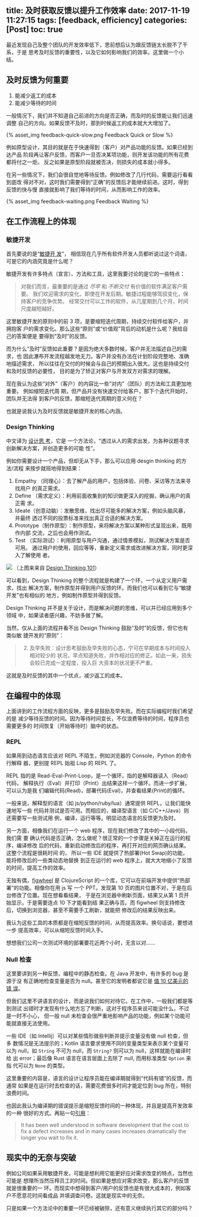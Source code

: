 title: 及时获取反馈以提升工作效率
date: 2017-11-19 11:27:15
tags: [feedback, efficiency]
categories: [Post]
toc: true
---

最近发现自己及整个团队的开发效率低下，思前想后认为跟反馈链太长脱不了干系，于是
思考及时反馈的重要性，以及它如何影响我们的效率。这里做一个小结。

## 及时反馈为何重要

1. 能减少返工的成本
2. 能减少等待的时间

一般情况下，我们并不知道自己前进的方向是否正确，而及时的反馈能让我们迅速调整
自己的方向。如果反馈不及时，那到时候返工的成本就大大增加了。

{% asset_img feedback-quick-slow.png Feedback Quick or Slow %}

例如原型设计，其目的就是在于快速得到（客户）对产品功能的反馈。如果已经到达产品
阶段再让客户反馈，而客户一旦否决某项功能，则开发该功能的所有花费都将付之一炬。
反之如果是原型阶段就被否决，则损失的成本就小得多。

在另一些情况下，我们会很自觉地等待反馈。例如修改了几行代码，需要运行看看到底改
得对不对，这时我们需要得到“正确”的反馈后才能继续前进。这时，得到反馈的快与慢
直接就影响了我们等待的时间，从而影响工作的效率。

{% asset_img feedback-waiting.png Feedback Waiting %}

## 在工作流程上的体现

### 敏捷开发
首先要说的是“[敏捷开
发](https://zh.wikipedia.org/wiki/%E6%95%8F%E6%8D%B7%E8%BD%AF%E4%BB%B6%E5%BC%80%E5%8F%91)”，
相信现在几乎所有软件开发人员都听说过这个词语，可是它的内涵究竟是什么呢？

敏捷开发有许多特点（宣言）、方法和工具，这里我要讨论的是它的一些特点：

> 对我们而言，最重要的是通过 *尽早* 和 *不断交付* 有价值的软件满足客户需要。
> 我们欢迎需求的变化，即使在开发后期。敏捷过程能够驾驭变化，保持客户的竞争优势。
> 经常交付可以工作的软件，从几星期到几个月，时间尺度越短越好。

这里敏捷开发的原则中的前 3 项，是要缩短迭代周期，持续交付软件给客户，并拥抱客
户的需求变化。那么这些“原则”或“价值观”背后的动机是什么呢？我给自己的答案便是
要得到“及时”的反馈。

而为什么“及时”反馈如此重要？是因为绝大多数时候，客户并无法描述自己的需求，也
因此瀑布开发流程越发地无力。客户并没有办法在计划阶段完整地、准确地描述需求，
所以往往在交付的时候会与自己的预期出入很大。这也是持续交付和及时反馈的必要性，
目的是为了矫正对客户与开发双方对需求的理解。

现在我认为这些“对外”（客户）的内容比一些“对内”（团队）的方法和工具更加地重要。
例如缩短迭代周 期，但产品并没有快速交付给客户，那下个迭代开始时，团队并无法得
到客户的反馈，那缩短迭代周期的意义何在？

也就是说我认为及时反馈就是敏捷开发的核心内涵。

### Design Thinking
中文译为 [设计思
考](https://zh.wikipedia.org/wiki/%E8%A8%AD%E8%A8%88%E6%80%9D%E8%80%83)，它是
一个方法论，“透过从人的需求出发，为各种议题寻求创新解决方案，并创造更多的可能
性”。

例如你需要设计一个产品，但却无从下手，那么可以应用 desgin thinking 的方法/流程
来按步就班地得到结果：

1. Empathy （同理心）：去了解产品的用户，包括体验、问卷、采访等方法来寻找用户
   的真正需求。
2. Define （需求定义）：利用前面收集到的知识做更深入的挖掘，确认用户的真正需
   求。
3. Ideate（创意动脑）：发散思维，找出尽可能多的解决方案，例如头脑风暴，并最终
   透过不同的投票标准来找出真正合适的解决方案。
4. Prototype（制作原型）：制作原型，来将解决方案以某种形式呈现出来，既用作内部
   交流，之后也会用作测试。
5. Test （实际测试）：利用原型与用户沟通，通过情景模拟，测试解决方案是否可用。
   通过用户的使用，回应等等，重新定义需求或改进解决方案，同时更深入了解使用
   者。

![](https://media.nngroup.com/media/editor/2016/07/29/designthinking_illustration_final-01-01.png)
（上图来来自 [Design Thinking 101](https://www.nngroup.com/articles/design-thinking/)）

可以看到，Design Thinking 的整个流程就是构建了一个环，一个从定义用户需求，找出
解决方案，制作原型并得到用户反馈的环。而我们也可以看到它与“敏捷开发”也有相似的
地方，例如制作原型并得到反馈。

Design Thinking 并不是关于设计，而是解决问题的思维，可以并已经应用到多个领域
中，如果读者感兴趣，不妨多做了解。

当然，仅从上面的流程并看不出 Design Thinking 鼓励“及时”的反馈，但它也有类似敏
捷开发的“原则”：

> 2. 及早失败：设计思考鼓励及早失败的心态，宁可在早期成本与时间投入相对较少的
> 状况，早点知道失败，并作相对应的修正。如此一来，损失会较已完成一定程度，投入巨
> 大资本的状况更不严重。

这就是及时反馈的其中一个优点，减少返工的成本。

## 在编程中的体现

上面讲到的工作流程方面的反映，更多是鼓励及早失败。而在实际编程时我们希望的是
减少等待反馈的时间。因为等待时间变长，不仅浪费等待的时间，程序员也需要更多的
时间恢复（开始等待时）脑中的状态。

### REPL

如果用到动态语言应该对 REPL 不陌生，例如浏览器的 Console，Python 的命令行解释
器，更别提 REPL 始祖 Lisp 的 REPL 了。

REPL 指的是 Read-Eval-Print-Loop，是一个循环，指的是解释器读入（Read）代码，
解释执行（Eval）并打印（Print）出结果这样一个循环。而进一步扩展，可以认为是我
们编辑代码(Read)，部署代码(Eval)，并查看结果(Print)的循环。

一般来说，解释型的语言（如 js/python/ruby/lua）通常提供 REPL，让我们能快速地写一些
代码并测试是否可用。而相应的，编译型语言（如 C/C++/Java）则还需要写一些测试用
例，编译，运行等等。明显动态语言的反馈更为及时。

另一方面，相像我们在运行一个 web 程序，现在我们修改了其中的一小段代码，我们需
要 确认代码是否正确，怎么做呢？很正常的一个步骤是关掉正在运行的程序，编译修改
后的代码，重新启动修改后的程序，再打开对应的网页确认结果。这整个流程是很耗时间
的， 所以一些 IDE 就提供了热部署(Hot Swap)的功能，能将修改后的一些类动态地替换
到正在运行的 web 程序上，就大大地缩小了反馈的时间，提高工作的效率。

无独有偶，[figwheel](https://github.com/bhauman/lein-figwheel) 是
ClojureScript 的一个库，它可以在前端开发中提供“热部署”的功能。相像你在用 js 写
一个 PPT。发现第 10 页的图片位置不对，于是在后台修改了位置。现在想看看结果，
于是在浏览器中刷新页面，结果又从第 1 页开始显示，于是需要连点 10 下才能看到结
果正确与否。而 figwheel 则支持修改后，切换到浏览器，甚至不需要手工刷新，就能把
修改后的结果反映出来。

我认为这些工具的本质都是在缩短反馈的时间，从而提高效率。换句话说，要想进一步
提高效率，可以从缩短反馈时间入手。

想想我们公司一次测试环境的部署要花近两个小时，无言以对……

### Null 检查

这里要讲到另一种反馈，编程中的静态检查。在 Java 开发中，有许多的 bug 是源于没
有正确地检查变量是否为 null。甚至它的发明者都说它是 [值 10 亿美元的错
误](https://www.infoq.com/presentations/Null-References-The-Billion-Dollar-Mistake-Tony-Hoare)。

但我们这里不讲语言的设计，而是说我们如何对待它。在工作中，一般我们都是等到测试
出错时才发现有什么地方忘了判断，这对于程序员来说可能没什么，不过是一时不小心，
但一般 null 未检查会很严重地影响产品的功能，例如某个功能可能就直接无法使用。

一些 IDE（如 Intellij）可以对某些情形做些判断并提示变量没有做 null 检查，但多
数情况是无法提示的；Kotlin 语言要求使用不同的变量类型来表示某个变量可以为
null，如 `String` 不可为 null，而 `String?` 则可以为 null，这样就能在编译时给
出 error；最后像 Rust 语言在语言层面上去除了 null, 而用标准类型 `Option` 来指
代可以为 `None` 的类型。

这里重要的内容是，语言的设计让程序员能在编译期就得到“代码有错”的反馈，而通常
如果是在运行时去检查的话，需要花费很多时间才能定位到 bug 所在，特别浪费时间。

也因此我认为编译期的错误提示是缩短反馈时间的一种体现，并且是提高开发效率的一种
很好的方式。再贴一句[引用](https://www.ibm.com/developerworks/community/blogs/beingagile/entry/short_feedback_loops_everywhere?lang=en)：

> It has been well understood in software development that the cost to fix a
> defect increases and in many cases increases dramatically the longer you wait
> to fix it.

## 现实中的无奈与突破

例如公司如果采用敏捷开发，可能是想利用它能更好应对需求改变的特点，当然也可能是
想理所当然压榨员工的时间。但如果是想应对需求改变，那么客户的反馈就是很重要的一
环。而现实中想得到客户/用户的反馈也是有很大成本的，例如客户不愿意花时间看成品
并填调查问卷。这就是现实中的无奈。

只是如果一个方法论中的重要一环已经被破除，还有意义继续执行其它的部分吗？
